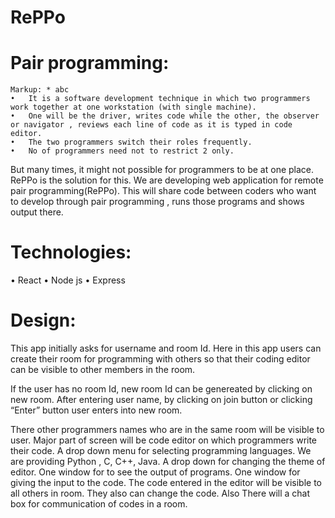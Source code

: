 # RePPo

# Pair programming:
    Markup: * abc
    •	It is a software development technique in which two programmers work together at one workstation (with single machine). 
    •	One will be the driver, writes code while the other, the observer or navigator , reviews each line of code as it is typed in code editor.
    •	The two programmers switch their roles frequently.
    •	No of programmers need not to restrict 2 only.

But many times, it might not possible for programmers to be at one place.
RePPo is the solution for this.
We are developing web application for remote pair programming(RePPo).
This will share code between coders who want to develop through pair programming , runs those programs and shows output there.


# Technologies:
•	React
•	Node js
•	Express


# Design:
This app initially asks for username and room Id.
Here in this app users can create their room for programming with others so that their coding editor can be visible to other members in the room.
 
If the user has no room Id, new room Id can be genereated by clicking on new room.
After entering user name, by clicking on join button or clicking “Enter” button user enters into new room.
 
There other programmers names who are in the same room will be visible to user.
Major part of screen will be code editor on which programmers write their code.
A drop down menu for selecting programming languages.
We are providing Python , C,  C++, Java.
A drop down for changing the theme of editor.
One window for to see the output of  programs.
One window for giving the input to the code.
The code entered in the editor will be visible to all others in room.
They also can change the code.
Also There will a chat box for communication of codes in a room.

